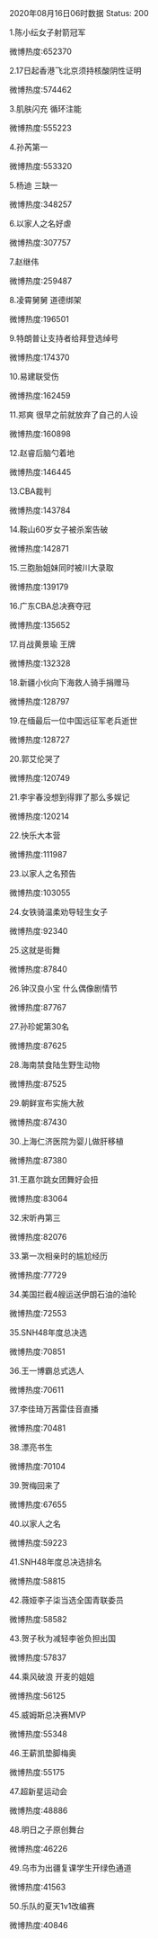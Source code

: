 2020年08月16日06时数据
Status: 200

1.陈小纭女子射箭冠军

微博热度:652370

2.17日起香港飞北京须持核酸阴性证明

微博热度:574462

3.肌肤闪充 循环注能

微博热度:555223

4.孙芮第一

微博热度:553320

5.杨迪 三缺一

微博热度:348257

6.以家人之名好虐

微博热度:307757

7.赵继伟

微博热度:259487

8.凌霄舅舅 道德绑架

微博热度:196501

9.特朗普让支持者给拜登选绰号

微博热度:174370

10.易建联受伤

微博热度:162459

11.郑爽 很早之前就放弃了自己的人设

微博热度:160898

12.赵睿后脑勺着地

微博热度:146445

13.CBA裁判

微博热度:143784

14.鞍山60岁女子被杀案告破

微博热度:142871

15.三胞胎姐妹同时被川大录取

微博热度:139179

16.广东CBA总决赛夺冠

微博热度:135652

17.肖战黄景瑜 王牌

微博热度:132328

18.新疆小伙向下海救人骑手捐赠马

微博热度:128797

19.在缅最后一位中国远征军老兵逝世

微博热度:128727

20.郭艾伦哭了

微博热度:120749

21.李宇春没想到得罪了那么多娱记

微博热度:120214

22.快乐大本营

微博热度:111987

23.以家人之名预告

微博热度:103055

24.女铁骑温柔劝导轻生女子

微博热度:92340

25.这就是街舞

微博热度:87840

26.钟汉良小宝 什么偶像剧情节

微博热度:87767

27.孙珍妮第30名

微博热度:87625

28.海南禁食陆生野生动物

微博热度:87525

29.朝鲜宣布实施大赦

微博热度:87430

30.上海仁济医院为婴儿做肝移植

微博热度:87380

31.王嘉尔跳女团舞好会扭

微博热度:83064

32.宋昕冉第三

微博热度:82076

33.第一次相亲时的尴尬经历

微博热度:77729

34.美国拦截4艘运送伊朗石油的油轮

微博热度:72553

35.SNH48年度总决选

微博热度:70851

36.王一博霸总式选人

微博热度:70611

37.李佳琦万茜雷佳音直播

微博热度:70481

38.漂亮书生

微博热度:70104

39.贺梅回来了

微博热度:67655

40.以家人之名

微博热度:59223

41.SNH48年度总决选排名

微博热度:58815

42.薇娅李子柒当选全国青联委员

微博热度:58582

43.贺子秋为减轻李爸负担出国

微博热度:57837

44.乘风破浪 开麦的姐姐

微博热度:56125

45.威姆斯总决赛MVP

微博热度:55348

46.王薪凯垫脚梅奥

微博热度:55175

47.超新星运动会

微博热度:48886

48.明日之子原创舞台

微博热度:46226

49.乌市为出疆复课学生开绿色通道

微博热度:41563

50.乐队的夏天1v1改编赛

微博热度:40846

